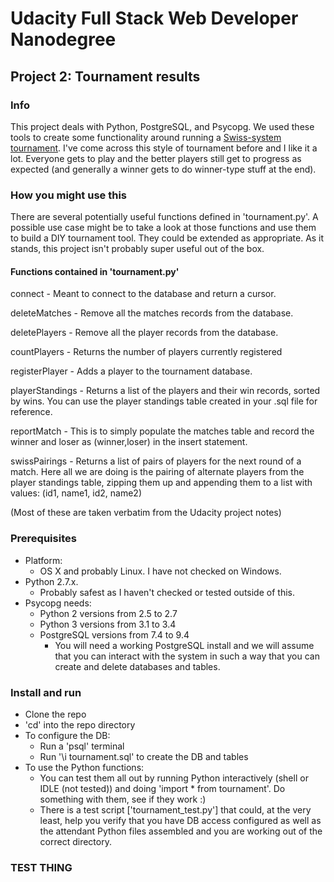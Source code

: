 # Udacity Full Stack Web Developer Nanodegree
## Project 2: Tournament results

### Info
This project deals with Python, PostgreSQL, and Psycopg. We used these tools to create some functionality around running a [Swiss-system tournament](https://en.wikipedia.org/wiki/Swiss-system_tournament). I've come across this style of tournament before and I like it a lot. Everyone gets to play and the better players still get to progress as expected (and generally a winner gets to do winner-type stuff at the end).

### How you might use this
There are several potentially useful functions defined in 'tournament.py'. A possible use case might be to take a look at those functions and use them to build a DIY tournament tool. They could be extended as appropriate. As it stands, this project isn't probably super useful out of the box.

#### Functions contained in 'tournament.py'

connect - Meant to connect to the database and return a cursor.

deleteMatches - Remove all the matches records from the database.

deletePlayers - Remove all the player records from the database.

countPlayers - Returns the number of players currently registered

registerPlayer - Adds a player to the tournament database.

playerStandings - Returns a list of the players and their win records, sorted by wins. You can use the player standings table created in your .sql file for reference.

reportMatch - This is to simply populate the matches table and record the winner and loser as (winner,loser) in the insert statement.

swissPairings - Returns a list of pairs of players for the next round of a match. Here all we are doing is the pairing of alternate players from the player standings table, zipping them up and appending them to a list with values:
(id1, name1, id2, name2)

(Most of these are taken verbatim from the Udacity project notes)

### Prerequisites
* Platform:
  * OS X and probably Linux. I have not checked on Windows.
* Python 2.7.x.
  * Probably safest as I haven't checked or tested outside of this.
* Psycopg needs:
  * Python 2 versions from 2.5 to 2.7
  * Python 3 versions from 3.1 to 3.4
  * PostgreSQL versions from 7.4 to 9.4
    * You will need a working PostgreSQL install and we will assume that you can interact with the system in such a way that you can create and delete databases and tables.

### Install and run
* Clone the repo
* 'cd' into the repo directory
* To configure the DB:
  * Run a 'psql' terminal
  * Run '\i tournament.sql' to create the DB and tables
* To use the Python functions:
  * You can test them all out by running Python interactively (shell or IDLE (not tested)) and doing 'import * from tournament'. Do something with them, see if they work :)
  * There is a test script ['tournament_test.py'] that could, at the very least, help you verify that you have DB access configured as well as the attendant Python files assembled and you are working out of the correct directory.

### TEST THING
